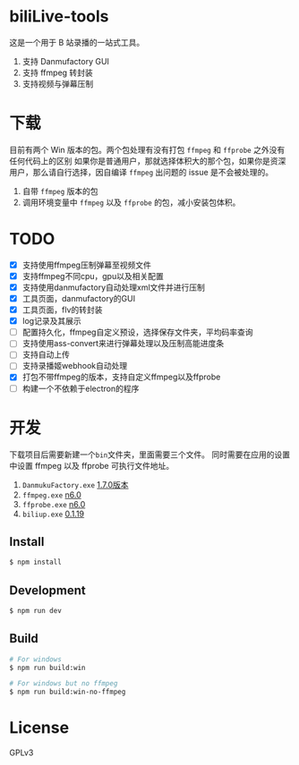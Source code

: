 # biliLive-tools

这是一个用于 B 站录播的一站式工具。

1. 支持 Danmufactory GUI
2. 支持 ffmpeg 转封装
3. 支持视频与弹幕压制

# 下载

目前有两个 Win 版本的包。两个包处理有没有打包 `ffmpeg` 和 `ffprobe` 之外没有任何代码上的区别
如果你是普通用户，那就选择体积大的那个包，如果你是资深用户，那么请自行选择，因自编译 `ffmpeg` 出问题的 issue 是不会被处理的。

1. 自带 `ffmpeg` 版本的包
2. 调用环境变量中 `ffmpeg` 以及 `ffprobe` 的包，减小安装包体积。

# TODO

- [x] 支持使用ffmpeg压制弹幕至视频文件
- [x] 支持ffmpeg不同cpu，gpu以及相关配置
- [x] 支持使用danmufactory自动处理xml文件并进行压制
- [x] 工具页面，danmufactory的GUI
- [x] 工具页面，flv的转封装
- [x] log记录及其展示
- [ ] 配置持久化，ffmpeg自定义预设，选择保存文件夹，平均码率查询
- [ ] 支持使用ass-convert来进行弹幕处理以及压制高能进度条
- [ ] 支持自动上传
- [ ] 支持录播姬webhook自动处理
- [x] 打包不带ffmpeg的版本，支持自定义ffmpeg以及ffprobe
- [ ] 构建一个不依赖于electron的程序

# 开发

下载项目后需要新建一个`bin`文件夹，里面需要三个文件。
同时需要在应用的设置中设置 ffmpeg 以及 ffprobe 可执行文件地址。

1. `DanmukuFactory.exe` [1.7.0版本](https://github.com/hihkm/DanmakuFactory/releases/tag/v1.70)
2. `ffmpeg.exe` [n6.0](https://github.com/BtbN/FFmpeg-Builds/releases)
3. `ffprobe.exe` [n6.0](https://github.com/BtbN/FFmpeg-Builds/releases)
4. `biliup.exe` [0.1.19](https://github.com/biliup/biliup-rs/releases/tag/v0.1.19)

## Install

```bash
$ npm install
```

## Development

```bash
$ npm run dev
```

## Build

```bash
# For windows
$ npm run build:win

# For windows but no ffmpeg
$ npm run build:win-no-ffmpeg
```

# License

GPLv3
